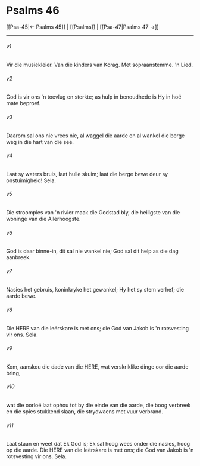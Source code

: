 # Psalms 46

[[Psa-45|← Psalms 45]] | [[Psalms]] | [[Psa-47|Psalms 47 →]]
***

###### v1
Vir die musiekleier. Van die kinders van Korag. Met sopraanstemme. 'n Lied. 
###### v2
God is vir ons 'n toevlug en sterkte; as hulp in benoudhede is Hy in hoë mate beproef. 
###### v3
Daarom sal ons nie vrees nie, al waggel die aarde en al wankel die berge weg in die hart van die see. 
###### v4
Laat sy waters bruis, laat hulle skuim; laat die berge bewe deur sy onstuimigheid! Sela. 
###### v5
Die stroompies van 'n rivier maak die Godstad bly, die heiligste van die woninge van die Allerhoogste. 
###### v6
God is daar binne-in, dit sal nie wankel nie; God sal dit help as die dag aanbreek. 
###### v7
Nasies het gebruis, koninkryke het gewankel; Hy het sy stem verhef; die aarde bewe. 
###### v8
Die HERE van die leërskare is met ons; die God van Jakob is 'n rotsvesting vir ons. Sela. 
###### v9
Kom, aanskou die dade van die HERE, wat verskriklike dinge oor die aarde bring, 
###### v10
wat die oorloë laat ophou tot by die einde van die aarde, die boog verbreek en die spies stukkend slaan, die strydwaens met vuur verbrand. 
###### v11
Laat staan en weet dat Ek God is; Ek sal hoog wees onder die nasies, hoog op die aarde. Die HERE van die leërskare is met ons; die God van Jakob is 'n rotsvesting vir ons. Sela. 

